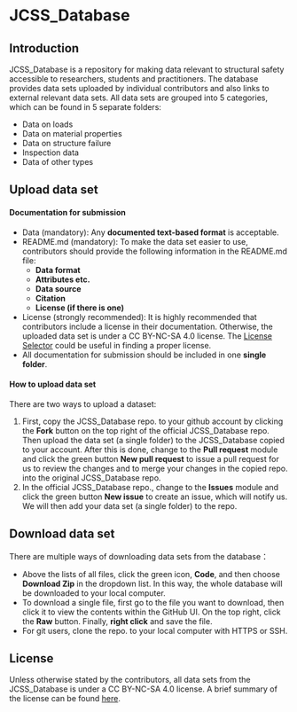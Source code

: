 # JCSS_Database

## Introduction
JCSS_Database is a repository for making data relevant to structural safety accessible to researchers, students and practitioners. The database provides data sets uploaded by individual contributors and also links to external relevant data sets. All data sets are grouped into 5 categories, which can be found in 5 separate folders:
- Data on loads
- Data on material properties
- Data on structure failure 
- Inspection data
- Data of other types
 
## Upload data set
#### Documentation for submission 
- Data (mandatory): Any **documented text-based format** is acceptable.
- README.md (mandatory): To make the data set easier to use, contributors should provide the following information in the README.md file:
    - **Data format** 
    - **Attributes etc.**
    - **Data source**
    - **Citation**
    - **License (if there is one)**
- License (strongly recommended): It is highly recommended that contributors include a license in their documentation. Otherwise, the uploaded data set is under a CC BY-NC-SA 4.0 license. The [License Selector](https://ufal.github.io/public-license-selector/) could be useful in finding a proper license.
- All documentation for submission should be included in one **single folder**.

#### How to upload data set
There are two ways to upload a dataset:
1. First, copy the JCSS_Database repo. to your github account by clicking the **Fork** button on the top right of the official JCSS_Database repo. Then upload the data set (a single folder) to the JCSS_Database copied to your account. After this is done, change to the **Pull request** module and click the green button **New pull request** to issue a pull request for us to review the changes and to merge your changes in the copied repo. into the original JCSS_Database repo. 
2. In the official JCSS_Database repo., change to the **Issues** module and click the green button **New issue** to create an issue, which will notify us. We will then add your data set (a single folder) to the repo.

## Download data set
There are multiple ways of downloading data sets from the database：
- Above the lists of all files, click the green icon, **Code**, and then choose **Download Zip** in the dropdown list. In this way, the whole database will be downloaded to your local computer.      
- To download a single file, first go to the file you want to download, then click it to view the contents within the GitHub UI. On the top right, click the **Raw** button. Finally, **right click** and save the file.
- For git users, clone the repo. to your local computer with HTTPS or SSH.

## License
Unless otherwise stated by the contributors, all data sets from the JCSS_Database is under a CC BY-NC-SA 4.0 license. A brief summary of the license can be found [here](https://creativecommons.org/licenses/by/4.0/). 


